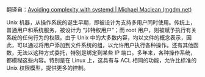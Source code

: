 翻译自：[Avoiding complexity with systemd | Michael Maclean (mgdm.net)](https://mgdm.net/weblog/systemd/)



Unix 机器，从操作系统的诞生早期，即被设计为支持多用户同时使用。传统上，普通用户和系统服务，被设计为 “非特权用户”；而 root 用户，则被赋予执行有关系统的任何行为的权限。由于 Unix 中的大多数内容，均以文件的概念表示，因此，可以通过将用户添加到文件系统的组，以允许用户执行各种操作。还有其他函数，无法以这种方式委托，特别是绑定到某些 IP 端口。多年来，各种操作系统，都模糊这些内容。特别是在 Linux 上，这具有与 ACL 相同的功能，允许比标准的 Unix 权限模型，提供更多的控制。